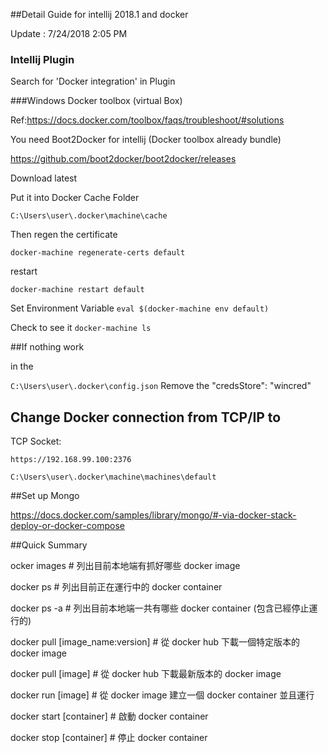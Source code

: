 ##Detail Guide for intellij 2018.1 and docker

Update : 7/24/2018 2:05 PM

### Intellij Plugin

Search for 'Docker integration' in Plugin

###Windows Docker toolbox (virtual Box)

Ref:https://docs.docker.com/toolbox/faqs/troubleshoot/#solutions

You need Boot2Docker for intellij (Docker toolbox already bundle) 

https://github.com/boot2docker/boot2docker/releases

Download latest

Put it into Docker Cache Folder

`C:\Users\user\.docker\machine\cache`

Then regen the certificate

`docker-machine regenerate-certs default`

restart

`docker-machine restart default`

Set Environment Variable
`eval $(docker-machine env default)`

Check to see it
`docker-machine ls`

##If nothing work

in the
 
 `C:\Users\user\.docker\config.json`
Remove the "credsStore": "wincred" 

## Change Docker connection from TCP/IP to

TCP Socket: 

`https://192.168.99.100:2376`

`C:\Users\user\.docker\machine\machines\default`

##Set up Mongo

https://docs.docker.com/samples/library/mongo/#-via-docker-stack-deploy-or-docker-compose


##Quick Summary

ocker images # 列出目前本地端有抓好哪些 docker image

docker ps # 列出目前正在運行中的 docker container

docker ps -a # 列出目前本地端一共有哪些 docker container (包含已經停止運行的)

docker pull [image_name:version] # 從 docker hub 下載一個特定版本的 docker image

docker pull [image] # 從 docker hub 下載最新版本的 docker image

docker run [image] # 從 docker image 建立一個 docker container 並且運行

docker start [container] # 啟動 docker container

docker stop [container] # 停止 docker container

